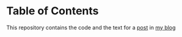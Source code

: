
# Table of Contents



This repository contains the code and the text for a [post](https://noiseonthenet.space/noise/2024/03/growing-a-binary-tree-in-rust/) in
[my blog](https://noiseonthenet.space/noise/)


